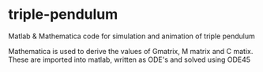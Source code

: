 # triple-pendulum
Matlab &amp; Mathematica code for simulation and animation of triple pendulum


Mathematica is used to derive the values of Gmatrix, M matrix and C matix.
These are imported into matlab, written as ODE's and solved using ODE45
